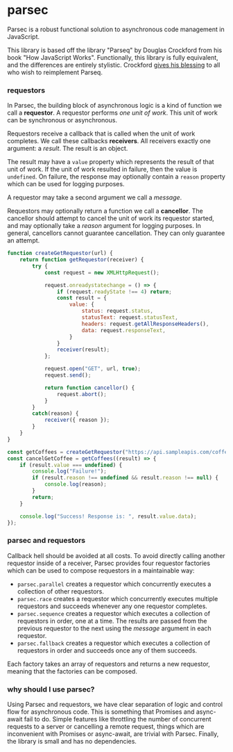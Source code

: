 # parsec
Parsec is a robust functional solution to asynchronous code management in JavaScript.

This library is based off the library "Parseq" by Douglas Crockford from his book "How JavaScript Works". Functionally, this library is fully equivalent, and the differences are entirely stylistic. Crockford [gives his blessing](https://github.com/douglascrockford/parseq/issues/7#issuecomment-504800341) to all who wish to reimplement Parseq.

### requestors 
In Parsec, the building block of asynchronous logic is a kind of function we call a **requestor**. A requestor performs *one unit of work*. This unit of work can be synchronous or asynchronous.

Requestors receive a callback that is called when the unit of work completes. We call these callbacks **receivers**. All receivers exactly one argument: a *result*. The result is an object. 

The result may have a `value` property which represents the result of that unit of work. If the unit of work resulted in failure, then the value is `undefined`. On failure, the response may optionally contain a `reason` property which can be used for logging purposes.

A requestor may take a second argument we call a *message*.

Requestors may optionally return a function we call a **cancellor**. The cancellor should attempt to cancel the unit of work its requestor started, and may optionally take a *reason* argument for logging purposes. In general, cancellors cannot guarantee cancellation. They can only guarantee an attempt.

```javascript
function createGetRequestor(url) {
    return function getRequestor(receiver) {
        try {
            const request = new XMLHttpRequest();

            request.onreadystatechange = () => {
                if (request.readyState !== 4) return;
                const result = {
                    value: {
                        status: request.status,
                        statusText: request.statusText,
                        headers: request.getAllResponseHeaders(),
                        data: request.responseText,
                    }
                }
                receiver(result);
            };

            request.open("GET", url, true);
            request.send();

            return function cancellor() {
                request.abort();
            }
        }
        catch(reason) {
            receiver({ reason });
        }
    }
}

const getCoffees = createGetRequestor("https://api.sampleapis.com/coffee/hot");
const cancelGetCoffee = getCoffees((result) => {
    if (result.value === undefined) {
        console.log("Failure!");
        if (result.reason !== undefined && result.reason !== null) {
            console.log(reason);
        }
        return;
    }

    console.log("Success! Response is: ", result.value.data);
});
```

### parsec and requestors
Callback hell should be avoided at all costs. To avoid directly calling another requestor inside of a receiver, Parsec provides four requestor factories which can be used to compose requestors in a maintainable way:

 - `parsec.parallel` creates a requestor which concurrently executes a collection of other requestors.
 - `parsec.race` creates a requestor which concurrently executes multiple requestors and succeeds whenever any one requestor completes.
 - `parsec.sequence` creates a requestor which executes a collection of requestors in order, one at a time. The results are passed from the previous requestor to the next using the *message* argument in each requestor.
 - `parsec.fallback` creates a requestor which executes a collection of requestors in order and succeeds once any of them succeeds.

Each factory takes an array of requestors and returns a new requestor, meaning that the factories can be composed.

### why should I use parsec?
Using Parsec and requestors, we have clear separation of logic and control flow for asynchronous code. This is something that Promises and async-await fail to do. Simple features like throttling the number of concurrent requests to a server or cancelling a remote request, things which are inconvenient with Promises or async-await, are trivial with Parsec. Finally, the library is small and has no dependencies.
